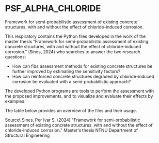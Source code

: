 # PSF_ALPHA_CHLORIDE
Framework for semi-probabilistic assessment of existing concrete structures, with and without the effect of chloride-induced corrosion.

This respiratory contains the Python files developed in the work of the master thesis "Framework for semi-probabilistic assessment of existing concrete structures, with and without the effect of chloride-induced corrosion." (Sines, 2024) who searches to answer the two research questions:

*  How can fibs assessment methods for existing concrete structures be further improved by
estimating the sensitivity factors?
*  How can reinforced concrete structures degraded by chloride-induced corrosion be evaluated
with a semi-probabilistic approach?

The developed Python programs are tools to perform the assessment with the proposed improvements, and to visualize and evaluate their effects by examples. 

The table below provides an overview of the files and their usage.


Source\\
Sines, Per Ivar S. (2024)
"Framework for semi-probabilistic assessment of existing concrete structures, with and without the effect of chloride-induced corrosion."
Master's thesis 
NTNU Department of Structural Engineering
